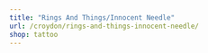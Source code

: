 ```yaml
---
title: "Rings And Things/Innocent Needle"
url: /croydon/rings-and-things-innocent-needle/
shop: tattoo
---
```

